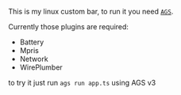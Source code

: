 This is my linux custom bar, to run it you need [`AGS`](https://github.com/aylur/ags/tree/v3).

Currently those plugins are required:
- Battery
- Mpris
- Network
- WirePlumber

to try it just run `ags run app.ts` using AGS v3